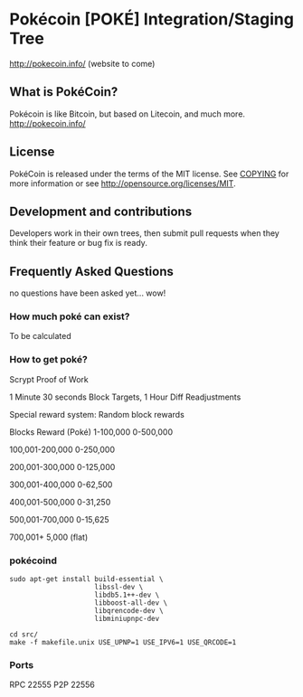 # Pokécoin [POKÉ] Integration/Staging Tree
http://pokecoin.info/ (website to come)

## What is PokéCoin?
Pokécoin is like Bitcoin, but based on Litecoin, and much more.
http://pokecoin.info/

## License
PokéCoin is released under the terms of the MIT license. See [COPYING](COPYING)
for more information or see http://opensource.org/licenses/MIT.

## Development and contributions
Developers work in their own trees, then submit pull requests when they think
their feature or bug fix is ready.

## Frequently Asked Questions
no questions have been asked yet... wow!

### How much poké can exist?
To be calculated

### How to get poké?
Scrypt Proof of Work

1 Minute 30 seconds Block Targets, 1 Hour Diff Readjustments

Special reward system: Random block rewards

Blocks				Reward (Poké)
1-100,000			0-500,000

100,001-200,000		0-250,000

200,001-300,000		0-125,000

300,001-400,000		0-62,500

400,001-500,000		0-31,250

500,001-700,000		0-15,625

700,001+			5,000 (flat)

### pokécoind

    sudo apt-get install build-essential \
                         libssl-dev \
                         libdb5.1++-dev \
                         libboost-all-dev \
                         libqrencode-dev \
                         libminiupnpc-dev

    cd src/
    make -f makefile.unix USE_UPNP=1 USE_IPV6=1 USE_QRCODE=1

### Ports
RPC 22555
P2P 22556
